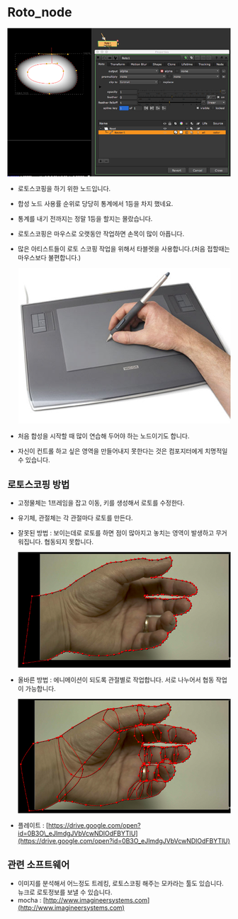 # Roto\_node

![](../../.gitbook/assets/roto_node.png)

* 로토스코핑을 하기 위한 노드입니다.
* 합성 노드 사용률 순위로 당당히 통계에서 1등을 차지 했네요.
* 통계를 내기 전까지는 정말 1등을 할지는 몰랐습니다.
* 로토스코핑은 마우스로 오랫동안 작업하면 손목이 많이 아픕니다.
* 많은 아티스트들이 로토 스코핑 작업을 위해서 타블렛을 사용합니다.\(처음 접할때는 마우스보다 불편합니다.\)

  ![](../../.gitbook/assets/tablet.jpg)

* 처음 합성을 시작할 때 많이 연습해 두어야 하는 노드이기도 합니다.
* 자신이 컨트롤 하고 싶은 영역을 만들어내지 못한다는 것은 컴포지터에게 치명적일 수 있습니다.

## 로토스코핑 방법

* 고정물체는 1프레임을 잡고 이동, 키를 생성해서 로토를 수정한다.
* 유기체, 관절체는 각 관절마다 로토를 만든다.
* 잘못된 방법 : 보이는데로 로토를 하면 점이 많아지고 놓치는 영역이 발생하고 무거워집니다. 협동되지 못합니다.

  ![](../../.gitbook/assets/roto_wrong.png)

* 올바른 방법 : 에니메이션이 되도록 관절별로 작업합니다. 서로 나누어서 협동 작업이 가능합니다.

  ![](../../.gitbook/assets/roto_right.png)

* 플레이트 : [https://drive.google.com/open?id=0B3O\_eJlmdgJVbVcwNDlOdFBYTlU](https://drive.google.com/open?id=0B3O_eJlmdgJVbVcwNDlOdFBYTlU)

## 관련 소프트웨어

* 이미지를 분석해서 어느정도 트레킹, 로토스코핑 해주는 모카라는 툴도 있습니다. 뉴크로 로토정보를 보낼 수 있습니다.
* mocha : [http://www.imagineersystems.com](http://www.imagineersystems.com)

